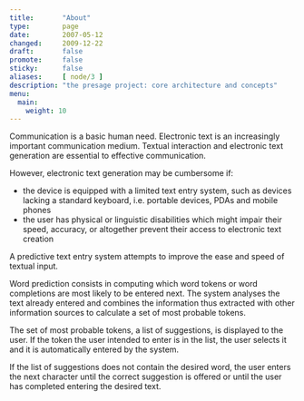 ```yaml
---
title:       "About"
type:        page
date:        2007-05-12
changed:     2009-12-22
draft:       false
promote:     false
sticky:      false
aliases:     [ node/3 ]
description: "the presage project: core architecture and concepts"
menu:
  main:
    weight: 10
---
```


Communication is a basic human need. Electronic text is an increasingly important communication medium. Textual interaction and electronic text generation are essential to effective communication.

However, electronic text generation may be cumbersome if:

  * the device is equipped with a limited text entry system, such as devices lacking a standard keyboard, i.e. portable devices, PDAs and mobile phones
  * the user has physical or linguistic disabilities which might impair their speed, accuracy, or altogether prevent their access to electronic text creation

A predictive text entry system attempts to improve the ease and speed of textual input.

Word prediction consists in computing which word tokens or word completions are most likely to be entered next. The system analyses the text already entered and combines the information thus extracted with other information sources to calculate a set of most probable tokens.

The set of most probable tokens, a list of suggestions, is displayed to the user. If the token the user intended to enter is in the list, the user selects it and it is automatically entered by the system.

If the list of suggestions does not contain the desired word, the user enters the next character until the correct suggestion is offered or until the user has completed entering the desired text.
